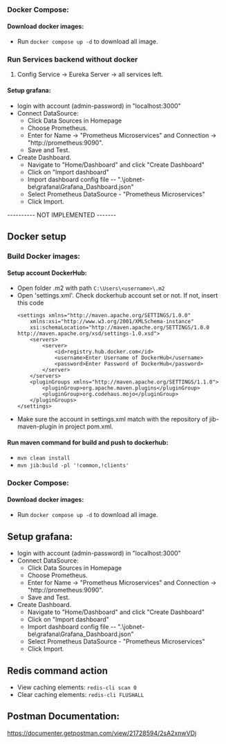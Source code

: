 ### Docker Compose:

#### Download docker images:

- Run `docker compose up -d` to download all image.

### Run Services backend without docker

1. Config Service -> Eureka Server -> all services left.

#### Setup grafana:

- login with account (admin-password) in "localhost:3000"
- Connect DataSource:
  - Click Data Sources in Homepage
  - Choose Prometheus.
  - Enter for Name -> "Prometheus Microservices" and Connection -> "http://prometheus:9090".
  - Save and Test.
- Create Dashboard.
  - Navigate to "Home/Dashboard" and click "Create Dashboard"
  - Click on "Import dashboard"
  - Import dashboard config file -- ".\jobnet-be\grafana\Grafana_Dashboard.json"
  - Select Prometheus DataSource - "Prometheus Microservices"
  - Click Import.

---------- NOT IMPLEMENTED -------

## Docker setup

### Build Docker images:

#### Setup account DockerHub:

- Open folder .m2 with path `C:\Users\<username>\.m2`
- Open 'settings.xml'. Check dockerhub account set or not. If not, insert this code
  ```
  <settings xmlns="http://maven.apache.org/SETTINGS/1.0.0"
      xmlns:xsi="http://www.w3.org/2001/XMLSchema-instance"
      xsi:schemaLocation="http://maven.apache.org/SETTINGS/1.0.0 http://maven.apache.org/xsd/settings-1.0.xsd">
      <servers>
          <server>
              <id>registry.hub.docker.com</id>
              <username>Enter Username of DockerHub</username>
              <password>Enter Password of DockerHub</password>
          </server>
      </servers>
      <pluginGroups xmlns="http://maven.apache.org/SETTINGS/1.1.0">
          <pluginGroup>org.apache.maven.plugins</pluginGroup>
          <pluginGroup>org.codehaus.mojo</pluginGroup>
      </pluginGroups>
  </settings>
  ```
- Make sure the account in settings.xml match with the repository of jib-maven-plugin in project pom.xml.

#### Run maven command for build and push to dockerhub:

- `mvn clean install`
- `mvn jib:build -pl '!common,!clients'`

### Docker Compose:

#### Download docker images:

- Run `docker compose up -d` to download all image.

## Setup grafana:

- login with account (admin-password) in "localhost:3000"
- Connect DataSource:
  - Click Data Sources in Homepage
  - Choose Prometheus.
  - Enter for Name -> "Prometheus Microservices" and Connection -> "http://prometheus:9090".
  - Save and Test.
- Create Dashboard.
  - Navigate to "Home/Dashboard" and click "Create Dashboard"
  - Click on "Import dashboard"
  - Import dashboard config file -- ".\jobnet-be\grafana\Grafana_Dashboard.json"
  - Select Prometheus DataSource - "Prometheus Microservices"
  - Click Import.

## Redis command action

- View caching elements: `redis-cli scan 0`
- Clear caching elements: `redis-cli FLUSHALL`

## Postman Documentation:

https://documenter.getpostman.com/view/21728594/2sA2xnwVDj
